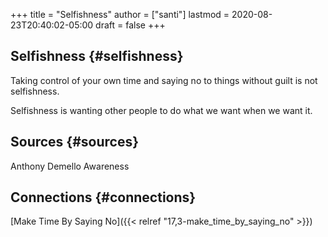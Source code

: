 +++
title = "Selfishness"
author = ["santi"]
lastmod = 2020-08-23T20:40:02-05:00
draft = false
+++

## Selfishness {#selfishness}

Taking control of your own time and saying no to things without guilt is not selfishness.

Selfishness is  wanting other people to do what we want when we want it.


## Sources {#sources}

Anthony Demello Awareness


## Connections {#connections}

[Make Time By Saying No]({{< relref "17,3-make_time_by_saying_no" >}})
